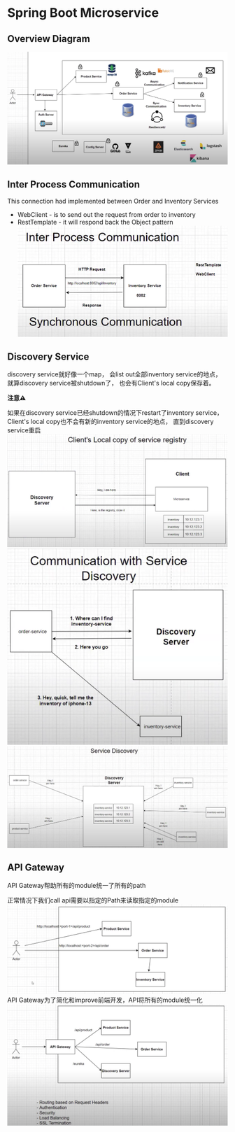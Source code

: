 # Spring Boot Microservice

## Overview Diagram
![mircoservice-overview](mircoservice-overview.png)

## Inter Process Communication
This connection had implemented between Order and Inventory Services
- WebClient - is to send out the request from order to inventory
- RestTemplate - it will respond back the Object pattern
![inter-process-communication](inter-process-communication.png)

## Discovery Service
discovery service就好像一个map，
会list out全部inventory service的地点，
就算discovery service被shutdown了，
也会有Client's local copy保存着。

**注意⚠️**

如果在discovery service已经shutdown的情况下restart了inventory service，
Client's local copy也不会有新的inventory service的地点，
直到discovery service重启
![local-copy](local-copy.png)
![communication-service-discovery](communication-service-discovery.png)
![service-discovery](service-discovery.png)

## API Gateway
API Gateway帮助所有的module统一了所有的path

正常情况下我们call api需要以指定的Path来读取指定的module
![traditional](traditional.png)
API Gateway为了简化和improve前端开发，API将所有的module统一化
![api_gateway](api_gateway.png)